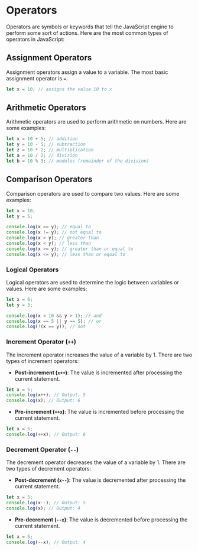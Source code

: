 # Operators

Operators are symbols or keywords that tell the JavaScript engine to perform some sort of actions. Here are the most common types of operators in JavaScript:

## Assignment Operators

Assignment operators assign a value to a variable. The most basic assignment operator is `=`.

```javascript
let x = 10; // assigns the value 10 to x
```

## Arithmetic Operators

Arithmetic operators are used to perform arithmetic on numbers. Here are some examples:

```javascript
let x = 10 + 5; // addition
let y = 10 - 5; // subtraction
let z = 10 * 2; // multiplication
let a = 10 / 2; // division
let b = 10 % 3; // modulus (remainder of the division)
```

## Comparison Operators

Comparison operators are used to compare two values. Here are some examples:

```javascript
let x = 10;
let y = 5;

console.log(x == y); // equal to
console.log(x != y); // not equal to
console.log(x > y); // greater than
console.log(x < y); // less than
console.log(x >= y); // greater than or equal to
console.log(x <= y); // less than or equal to
```

### Logical Operators

Logical operators are used to determine the logic between variables or values. Here are some examples:

```javascript
let x = 6;
let y = 3;

console.log(x < 10 && y > 1); // and
console.log(x == 5 || y == 5); // or
console.log(!(x == y)); // not
```

### Increment Operator (`++`)

The increment operator increases the value of a variable by 1. There are two types of increment operators:

- **Post-increment (`x++`)**: The value is incremented after processing the current statement.

```javascript
let x = 5;
console.log(x++); // Output: 5
console.log(x); // Output: 6
```

- **Pre-increment (`++x`)**: The value is incremented before processing the current statement.

```javascript
let x = 5;
console.log(++x); // Output: 6
```

### Decrement Operator (`--`)

The decrement operator decreases the value of a variable by 1. There are two types of decrement operators:

- **Post-decrement (`x--`)**: The value is decremented after processing the current statement.

```javascript
let x = 5;
console.log(x--); // Output: 5
console.log(x); // Output: 4
```

- **Pre-decrement (`--x`)**: The value is decremented before processing the current statement.

```javascript
let x = 5;
console.log(--x); // Output: 4
```

